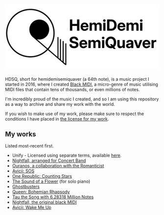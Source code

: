 # ![HemiDemiSemiQuaver](./HDSQ.png)

HDSQ, short for hemidemisemiquaver (a 64th note), is a music project I started
in 2016, where I created [Black MIDI](https://en.wikipedia.org/wiki/Black_MIDI),
a micro-genre of music utilising MIDI files that contain tens of thousands, or
even millions of notes.

I'm incredibly proud of the music I created, and so I am using this repository
as a way to archive and share my work with the world.

If you wish to make use of my work, please make sure to respect the conditions
I have placed in [the license for my work](./LICENSE.md).

## My works

Listed most-recent first.

* Unify - Licensed using separate terms, available [here](https://github.com/TheConvergenceProject/Unify).
* [Nightfall, arranged for Concert Band](./Nightfall/Concert%20Band/)
* [Ouranos, a collaboration with the Romanticist](./Ouranos/)
* [Avicii: SOS](./SOS/)
* [One Republic: Counting Stars](./Counting%20Stars/)
* [The Sound of a Flower](./The%20Sound%20of%20a%20Flower/) (for solo piano)
* [Ghostbusters](./Ghostbusters/)
* [Queen: Bohemian Rhapsody](./Boehmian%20Rhapsody/)
* [Tau the Song with 6.28318 Million Notes](./Tau/)
* [Nightfall, the original black MIDI](./Nightfall/Black%20MIDI/)
* [Avicii: Wake Me Up](./Wake%20Me%20Up/)
